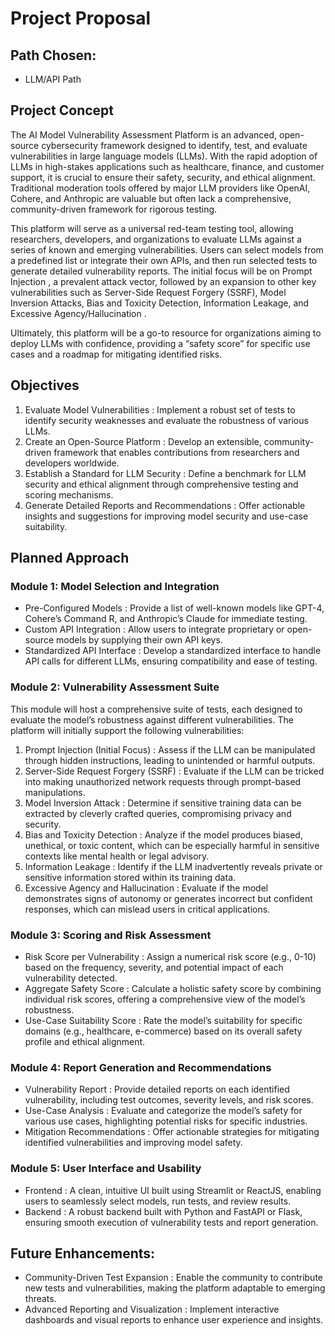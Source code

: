# Project Proposal

## Path Chosen:
- LLM/API Path

## Project Concept
The  AI Model Vulnerability Assessment Platform  is an advanced, open-source cybersecurity framework designed to identify, test, and evaluate vulnerabilities in large language models (LLMs). With the rapid adoption of LLMs in high-stakes applications such as healthcare, finance, and customer support, it is crucial to ensure their safety, security, and ethical alignment. Traditional moderation tools offered by major LLM providers like OpenAI, Cohere, and Anthropic are valuable but often lack a comprehensive, community-driven framework for rigorous testing.

This platform will serve as a universal red-team testing tool, allowing researchers, developers, and organizations to evaluate LLMs against a series of known and emerging vulnerabilities. Users can select models from a predefined list or integrate their own APIs, and then run selected tests to generate detailed vulnerability reports. The initial focus will be on  Prompt Injection , a prevalent attack vector, followed by an expansion to other key vulnerabilities such as  Server-Side Request Forgery (SSRF), Model Inversion Attacks, Bias and Toxicity Detection, Information Leakage, and Excessive Agency/Hallucination .

Ultimately, this platform will be a go-to resource for organizations aiming to deploy LLMs with confidence, providing a “safety score” for specific use cases and a roadmap for mitigating identified risks.

## Objectives 
1.  Evaluate Model Vulnerabilities : Implement a robust set of tests to identify security weaknesses and evaluate the robustness of various LLMs.
2.  Create an Open-Source Platform : Develop an extensible, community-driven framework that enables contributions from researchers and developers worldwide.
3.  Establish a Standard for LLM Security : Define a benchmark for LLM security and ethical alignment through comprehensive testing and scoring mechanisms.
4.  Generate Detailed Reports and Recommendations : Offer actionable insights and suggestions for improving model security and use-case suitability.


## Planned Approach 
### Module 1:  Model Selection and Integration 
-  Pre-Configured Models : Provide a list of well-known models like GPT-4, Cohere’s Command R, and Anthropic’s Claude for immediate testing.
-  Custom API Integration : Allow users to integrate proprietary or open-source models by supplying their own API keys.
-  Standardized API Interface : Develop a standardized interface to handle API calls for different LLMs, ensuring compatibility and ease of testing.

### Module 2:  Vulnerability Assessment Suite 
This module will host a comprehensive suite of tests, each designed to evaluate the model’s robustness against different vulnerabilities. The platform will initially support the following vulnerabilities:

1.  Prompt Injection (Initial Focus) : Assess if the LLM can be manipulated through hidden instructions, leading to unintended or harmful outputs.
2.  Server-Side Request Forgery (SSRF) : Evaluate if the LLM can be tricked into making unauthorized network requests through prompt-based manipulations.
3.  Model Inversion Attack : Determine if sensitive training data can be extracted by cleverly crafted queries, compromising privacy and security.
4.  Bias and Toxicity Detection : Analyze if the model produces biased, unethical, or toxic content, which can be especially harmful in sensitive contexts like mental health or legal advisory.
5.  Information Leakage : Identify if the LLM inadvertently reveals private or sensitive information stored within its training data.
6.  Excessive Agency and Hallucination : Evaluate if the model demonstrates signs of autonomy or generates incorrect but confident responses, which can mislead users in critical applications.

### Module 3:  Scoring and Risk Assessment 
-  Risk Score per Vulnerability : Assign a numerical risk score (e.g., 0-10) based on the frequency, severity, and potential impact of each vulnerability detected.
-  Aggregate Safety Score : Calculate a holistic safety score by combining individual risk scores, offering a comprehensive view of the model’s robustness.
-  Use-Case Suitability Score : Rate the model’s suitability for specific domains (e.g., healthcare, e-commerce) based on its overall safety profile and ethical alignment.

### Module 4:  Report Generation and Recommendations 
-  Vulnerability Report : Provide detailed reports on each identified vulnerability, including test outcomes, severity levels, and risk scores.
-  Use-Case Analysis : Evaluate and categorize the model’s safety for various use cases, highlighting potential risks for specific industries.
-  Mitigation Recommendations : Offer actionable strategies for mitigating identified vulnerabilities and improving model safety.

### Module 5:  User Interface and Usability 
-  Frontend : A clean, intuitive UI built using Streamlit or ReactJS, enabling users to seamlessly select models, run tests, and review results.
-  Backend : A robust backend built with Python and FastAPI or Flask, ensuring smooth execution of vulnerability tests and report generation.

## Future Enhancements:
-  Community-Driven Test Expansion : Enable the community to contribute new tests and vulnerabilities, making the platform adaptable to emerging threats.
-  Advanced Reporting and Visualization : Implement interactive dashboards and visual reports to enhance user experience and insights.
